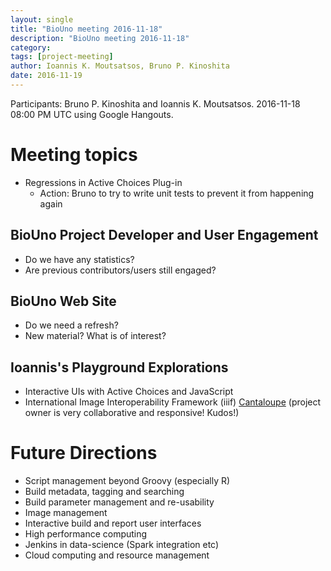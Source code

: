 ```yaml
---
layout: single
title: "BioUno meeting 2016-11-18"
description: "BioUno meeting 2016-11-18"
category:
tags: [project-meeting]
author: Ioannis K. Moutsatsos, Bruno P. Kinoshita
date: 2016-11-19
---
```


Participants: Bruno P. Kinoshita and Ioannis K. Moutsatsos. 2016-11-18 08:00 PM UTC using Google
Hangouts.

# Meeting topics

- Regressions in Active Choices Plug-in
  * Action: Bruno to try to write unit tests to prevent it from happening again
<!--more-->
## BioUno Project Developer and User Engagement

- Do we have any statistics?
- Are previous contributors/users still engaged?

## BioUno Web Site

- Do we need a refresh?
- New material? What is of interest?

## Ioannis's Playground Explorations

- Interactive UIs with Active Choices and JavaScript
- International Image Interoperability Framework (iiif) [Cantaloupe](https://github.com/medusa-project/cantaloupe) (project owner is very collaborative and responsive! Kudos!)

# Future Directions

- Script management beyond Groovy (especially R)
- Build metadata, tagging and searching
- Build parameter management and re-usability
- Image management
- Interactive build and report user interfaces
- High performance computing
- Jenkins in data-science (Spark integration etc)
- Cloud computing and resource management
